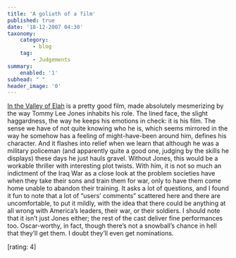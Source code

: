 ```yaml
---
title: 'A goliath of a film'
published: true
date: '18-12-2007 04:30'
taxonomy:
    category:
        - blog
    tag:
        - Judgements
summary:
    enabled: '1'
subhead: " "
header_image: '0'
---
```


[In the Valley of Elah](https://imdb.com/title/tt0478134/) is a pretty good film, made absolutely mesmerizing by the way Tommy Lee Jones inhabits his role. The lined face, the slight haggardness, the way he keeps his emotions in check: it is his film. The sense we have of not quite knowing who he is, which seems mirrored in the way he somehow has a feeling of might-have-been around him, defines his character. And it flashes into relief when we learn that although he was a military policeman (and apparently quite a good one, judging by the skills he displays) these days he just hauls gravel. Without Jones, this would be a workable thriller with interesting plot twists. With him, it is not so much an indictment of the Iraq War as a close look at the problem societies have when they take their sons and train them for war, only to have them come home unable to abandon their training. It asks a lot of questions, and I found it fun to note that a lot of “users’ comments” scattered here and there are uncomfortable, to put it mildly, with the idea that there could be anything at all wrong with America’s leaders, their war, or their soldiers. I should note that it isn’t just Jones either; the rest of the cast deliver fine performances too. Oscar-worthy, in fact, though there’s not a snowball’s chance in hell that they’ll get them. I doubt they’ll even get nominations.

[rating: 4]

